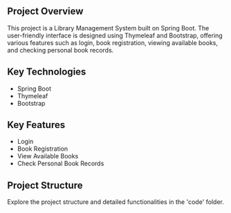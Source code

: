 ## Project Overview

This project is a Library Management System built on Spring Boot. The user-friendly interface is designed using Thymeleaf and Bootstrap, offering various features such as login, book registration, viewing available books, and checking personal book records.

## Key Technologies

- Spring Boot
- Thymeleaf
- Bootstrap

## Key Features

- Login
- Book Registration
- View Available Books
- Check Personal Book Records

## Project Structure

Explore the project structure and detailed functionalities in the 'code' folder.

